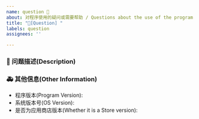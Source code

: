 ```yaml
---
name: question 🧐
about: 对程序使用的疑问或需要帮助 / Questions about the use of the program or need help
title: "🧐[Question] "
labels: question 
assignees: ''

---
```


### 🧐 问题描述(Description)

<!--
详细地描述需求，让大家都能理解
Describe the requirements in detail so that everyone can understand them
-->

### 🚑 其他信息(Other Information)

<!--
如截图等其他信息可以贴在这里
Other information such as screenshots can be posted here
-->

- 程序版本(Program Version):
- 系统版本号(OS Version): <!-- example Windows 10.19042.844(see winver) / macOS Monterey 12 / Ubuntu 20.04.2 LTS -->
- 是否为应用商店版本(Whether it is a Store version): <!--是(Yes)/否(No)-->